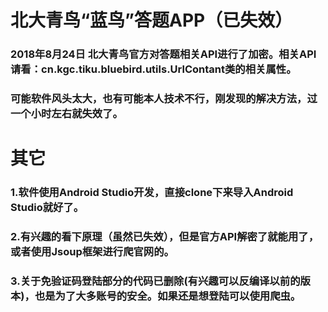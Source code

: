# 北大青鸟“蓝鸟”答题APP（已失效）
### 2018年8月24日 北大青鸟官方对答题相关API进行了加密。相关API请看：cn.kgc.tiku.bluebird.utils.UrlContant类的相关属性。
### 可能软件风头太大，也有可能本人技术不行，刚发现的解决方法，过一个小时左右就失效了。
# 其它
### 1.软件使用Android Studio开发，直接clone下来导入Android Studio就好了。

### 2.有兴趣的看下原理（虽然已失效），但是官方API解密了就能用了，或者使用Jsoup框架进行爬官网的。

### 3.关于免验证码登陆部分的代码已删除(有兴趣可以反编译以前的版本)，也是为了大多账号的安全。如果还是想登陆可以使用爬虫。

